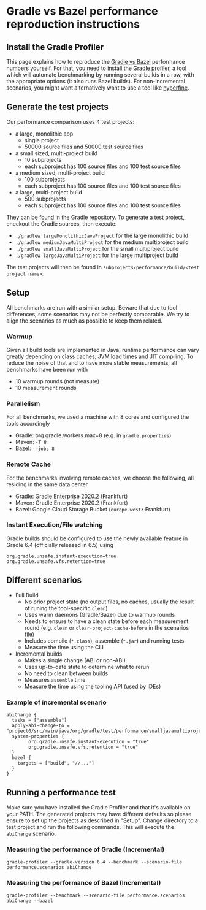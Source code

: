 # Gradle vs Bazel performance reproduction instructions

## Install the Gradle Profiler

This page explains how to reproduce the [Gradle vs Bazel](https://blog.gradle.org/gradle-vs-bazel-jvm) performance numbers yourself. For that, you need to install the [Gradle profiler](https://github.com/gradle/gradle-profiler), a tool which
will automate benchmarking by running several builds in a row, with the appropriate options (it also runs Bazel builds). For non-incremental scenarios, you might want 
alternatively want to use a tool like [hyperfine](https://github.com/sharkdp/hyperfine).  

## Generate the test projects

Our performance comparison uses 4 test projects:

- a large, monolithic app
   - single project
   - 50000 source files and 50000 test source files
- a small sized, multi-project build
   - 10 subprojects
   - each subproject has 100 source files and 100 test source files
- a medium sized, multi-project build
   - 100 subprojects
   - each subproject has 100 source files and 100 test source files
- a large, multi-project build
   - 500 subprojects
   - each subproject has 100 source files and 100 test source files

They can be found in the [Gradle repository](https://github.com/gradle/gradle). To generate a test project, checkout
the Gradle sources, then execute:

- `./gradlew largeMonolithicJavaProject` for the large monolithic build
- `./gradlew mediumJavaMultiProject` for the medium multiproject build
- `./gradlew smallJavaMultiProject` for the small multiproject build
- `./gradlew largeJavaMultiProject` for the large multiproject build

The test projects will then be found in `subprojects/performance/build/<test project name>`.

## Setup

All benchmarks are run with a similar setup. Beware that due to tool differences, some scenarios may not be perfectly
comparable. We try to align the scenarios as much as possible to keep them related.

### Warmup
Given all build tools are implemented in Java, runtime performance can vary greatly depending on class caches, JVM load times and JIT compiling.
To reduce the noise of that and to have more stable measurements, all benchmarks have been run with
* 10 warmup rounds (not measure)
* 10 measurement rounds  

### Parallelism
For all benchmarks, we used a machine with 8 cores and configured the tools accordingly
* Gradle: org.gradle.workers.max=8 (e.g. in `gradle.properties`)
* Maven: `-T 8`
* Bazel: `--jobs 8`

### Remote Cache
For the benchmarks involving remote caches, we choose the following, all residing in the same data center

* Gradle: Gradle Enterprise 2020.2 (Frankfurt)
* Maven:  Gradle Enterprise 2020.2 (Frankfurt)
* Bazel: Google Cloud Storage Bucket (`europe-west3` Frankfurt)

### Instant Execution/File watching
Gradle builds should be configured to use the newly available feature in Gradle 6.4 (officially released in 6.5) using
```
org.gradle.unsafe.instant-execution=true
org.gradle.unsafe.vfs.retention=true
```

## Different scenarios
* Full Build
    * No prior project state (no output files, no caches, usually the result of runing the tool-specific `clean`)
    * Uses warm daemons (Gradle/Bazel) due to warmup rounds
    * Needs to ensure to have a clean state before each measurement round (e.g. `clean` or `clear-project-cache-before` in the scenarios file)
    * Includes compile (`*.class`), assemble (`*.jar`) and running tests
    * Measure the time using the CLI
* Incremental builds
    * Makes a single change (ABI or non-ABI)
    * Uses up-to-date state to determine what to rerun
    * No need to clean between builds  
    * Measures `assemble` time
    * Measure the time using the tooling API (used by IDEs)

### Example of incremental scenario
```
abiChange {
  tasks = ["assemble"]
  apply-abi-change-to = "project0/src/main/java/org/gradle/test/performance/smalljavamultiproject/project0/p0/Production0.java"
  system-properties {
        org.gradle.unsafe.instant-execution = "true"
        org.gradle.unsafe.vfs.retention = "true"
  }
  bazel {
    targets = ["build", "//..."]
  }
}
```

## Running a performance test

Make sure you have installed the Gradle Profiler and that it's available on your PATH.
The generated projects may have different defaults so please ensure to set up the projects as described in "Setup".
Change directory to a test project and run the following commands. This will execute the `abiChange` scenario.

### Measuring the performance of Gradle (Incremental)

```
gradle-profiler --gradle-version 6.4 --benchmark --scenario-file performance.scenarios abiChange
``` 

### Measuring the performance of Bazel (Incremental)

```
gradle-profiler --benchmark --scenario-file performance.scenarios abiChange --bazel
```



